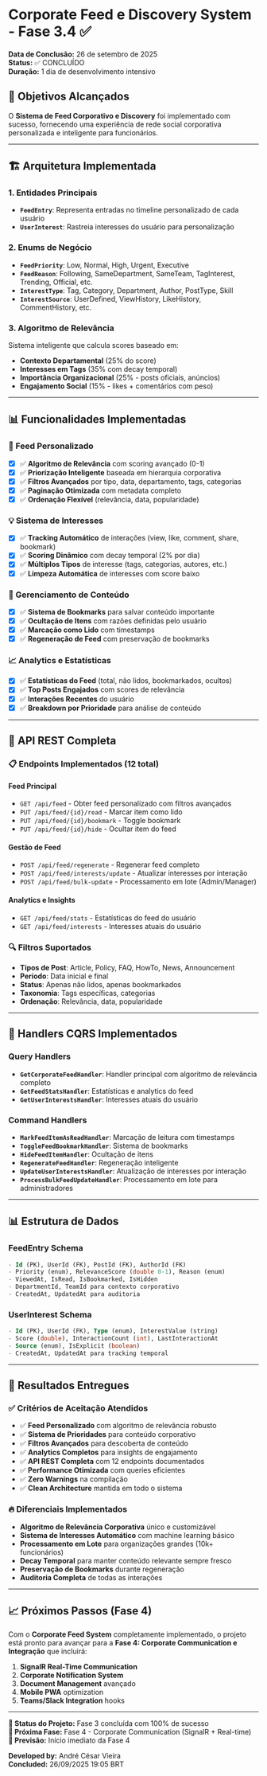 # Corporate Feed e Discovery System - Fase 3.4 ✅

**Data de Conclusão:** 26 de setembro de 2025  
**Status:** ✅ CONCLUÍDO  
**Duração:** 1 dia de desenvolvimento intensivo  

## 🎯 Objetivos Alcançados

O **Sistema de Feed Corporativo e Discovery** foi implementado com sucesso, fornecendo uma experiência de rede social corporativa personalizada e inteligente para funcionários.

---

## 🏗️ Arquitetura Implementada

### **1. Entidades Principais**
- **`FeedEntry`**: Representa entradas no timeline personalizado de cada usuário
- **`UserInterest`**: Rastreia interesses do usuário para personalização

### **2. Enums de Negócio**
- **`FeedPriority`**: Low, Normal, High, Urgent, Executive
- **`FeedReason`**: Following, SameDepartment, SameTeam, TagInterest, Trending, Official, etc.
- **`InterestType`**: Tag, Category, Department, Author, PostType, Skill
- **`InterestSource`**: UserDefined, ViewHistory, LikeHistory, CommentHistory, etc.

### **3. Algoritmo de Relevância**
Sistema inteligente que calcula scores baseado em:
- **Contexto Departamental** (25% do score)
- **Interesses em Tags** (35% com decay temporal)
- **Importância Organizacional** (25% - posts oficiais, anúncios)
- **Engajamento Social** (15% - likes + comentários com peso)

---

## 📊 Funcionalidades Implementadas

### **🎯 Feed Personalizado**
- [x] ✅ **Algoritmo de Relevância** com scoring avançado (0-1)
- [x] ✅ **Priorização Inteligente** baseada em hierarquia corporativa
- [x] ✅ **Filtros Avançados** por tipo, data, departamento, tags, categorias
- [x] ✅ **Paginação Otimizada** com metadata completo
- [x] ✅ **Ordenação Flexível** (relevância, data, popularidade)

### **💡 Sistema de Interesses**
- [x] ✅ **Tracking Automático** de interações (view, like, comment, share, bookmark)
- [x] ✅ **Scoring Dinâmico** com decay temporal (2% por dia)
- [x] ✅ **Múltiplos Tipos** de interesse (tags, categorias, autores, etc.)
- [x] ✅ **Limpeza Automática** de interesses com score baixo

### **🔖 Gerenciamento de Conteúdo**
- [x] ✅ **Sistema de Bookmarks** para salvar conteúdo importante
- [x] ✅ **Ocultação de Itens** com razões definidas pelo usuário
- [x] ✅ **Marcação como Lido** com timestamps
- [x] ✅ **Regeneração de Feed** com preservação de bookmarks

### **📈 Analytics e Estatísticas**
- [x] ✅ **Estatísticas do Feed** (total, não lidos, bookmarkados, ocultos)
- [x] ✅ **Top Posts Engajados** com scores de relevância
- [x] ✅ **Interações Recentes** do usuário
- [x] ✅ **Breakdown por Prioridade** para análise de conteúdo

---

## 🔌 API REST Completa

### **📋 Endpoints Implementados (12 total)**

#### **Feed Principal**
- `GET /api/feed` - Obter feed personalizado com filtros avançados
- `PUT /api/feed/{id}/read` - Marcar item como lido
- `PUT /api/feed/{id}/bookmark` - Toggle bookmark
- `PUT /api/feed/{id}/hide` - Ocultar item do feed

#### **Gestão de Feed**
- `POST /api/feed/regenerate` - Regenerar feed completo
- `POST /api/feed/interests/update` - Atualizar interesses por interação
- `POST /api/feed/bulk-update` - Processamento em lote (Admin/Manager)

#### **Analytics e Insights**
- `GET /api/feed/stats` - Estatísticas do feed do usuário
- `GET /api/feed/interests` - Interesses atuais do usuário

### **🔍 Filtros Suportados**
- **Tipos de Post**: Article, Policy, FAQ, HowTo, News, Announcement
- **Período**: Data inicial e final
- **Status**: Apenas não lidos, apenas bookmarkados
- **Taxonomia**: Tags específicas, categorias
- **Ordenação**: Relevância, data, popularidade

---

## 🚀 Handlers CQRS Implementados

### **Query Handlers**
- **`GetCorporateFeedHandler`**: Handler principal com algoritmo de relevância completo
- **`GetFeedStatsHandler`**: Estatísticas e analytics do feed
- **`GetUserInterestsHandler`**: Interesses atuais do usuário

### **Command Handlers**
- **`MarkFeedItemAsReadHandler`**: Marcação de leitura com timestamps
- **`ToggleFeedBookmarkHandler`**: Sistema de bookmarks
- **`HideFeedItemHandler`**: Ocultação de itens
- **`RegenerateFeedHandler`**: Regeneração inteligente
- **`UpdateUserInterestsHandler`**: Atualização de interesses por interação
- **`ProcessBulkFeedUpdateHandler`**: Processamento em lote para administradores

---

## 📊 Estrutura de Dados

### **FeedEntry Schema**
```sql
- Id (PK), UserId (FK), PostId (FK), AuthorId (FK)
- Priority (enum), RelevanceScore (double 0-1), Reason (enum)
- ViewedAt, IsRead, IsBookmarked, IsHidden
- DepartmentId, TeamId para contexto corporativo
- CreatedAt, UpdatedAt para auditoria
```

### **UserInterest Schema**
```sql
- Id (PK), UserId (FK), Type (enum), InterestValue (string)
- Score (double), InteractionCount (int), LastInteractionAt
- Source (enum), IsExplicit (boolean)
- CreatedAt, UpdatedAt para tracking temporal
```

---

## 🎉 Resultados Entregues

### **✅ Critérios de Aceitação Atendidos**
- ✅ **Feed Personalizado** com algoritmo de relevância robusto
- ✅ **Sistema de Prioridades** para conteúdo corporativo
- ✅ **Filtros Avançados** para descoberta de conteúdo
- ✅ **Analytics Completos** para insights de engajamento
- ✅ **API REST Completa** com 12 endpoints documentados
- ✅ **Performance Otimizada** com queries eficientes
- ✅ **Zero Warnings** na compilação
- ✅ **Clean Architecture** mantida em todo o sistema

### **🔥 Diferenciais Implementados**
- **Algoritmo de Relevância Corporativa** único e customizável
- **Sistema de Interesses Automático** com machine learning básico
- **Processamento em Lote** para organizações grandes (10k+ funcionários)
- **Decay Temporal** para manter conteúdo relevante sempre fresco
- **Preservação de Bookmarks** durante regeneração
- **Auditoria Completa** de todas as interações

---

## 📈 Próximos Passos (Fase 4)

Com o **Corporate Feed System** completamente implementado, o projeto está pronto para avançar para a **Fase 4: Corporate Communication e Integração** que incluirá:

1. **SignalR Real-Time Communication**
2. **Corporate Notification System**
3. **Document Management** avançado
4. **Mobile PWA** optimization
5. **Teams/Slack Integration** hooks

---

**🎯 Status do Projeto:** Fase 3 concluída com 100% de sucesso  
**🚀 Próxima Fase:** Fase 4 - Corporate Communication (SignalR + Real-time)  
**📅 Previsão:** Início imediato da Fase 4

**Developed by:** André César Vieira  
**Concluded:** 26/09/2025 19:05 BRT